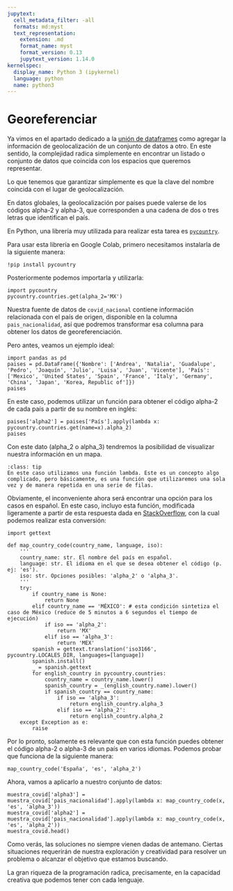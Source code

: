 ```yaml
---
jupytext:
  cell_metadata_filter: -all
  formats: md:myst
  text_representation:
    extension: .md
    format_name: myst
    format_version: 0.13
    jupytext_version: 1.14.0
kernelspec:
  display_name: Python 3 (ipykernel)
  language: python
  name: python3
---
```


# Georeferenciar

Ya vimos en el apartado dedicado a la [unión de dataframes](../S3-procesamiento/S3P5-union-df.md) como agregar la información de geolocalización de un conjunto de datos a otro. En este sentido, la complejidad radica simplemente en encontrar un listado o conjunto de datos que coincida con los espacios que queremos representar.

Lo que tenemos que garantizar simplemente es que la clave del nombre coincida con el lugar de geolocalización.

En datos globales, la geolocalización por países puede valerse de los códigos alpha-2 y alpha-3, que corresponden a una cadena de dos o tres letras que identifican el país.

En Python, una librería muy utilizada para realizar esta tarea es [`pycountry`](https://pypi.org/project/pycountry/).

Para usar esta librería en Google Colab, primero necesitamos instalarla de la siguiente manera:

```{code-cell} ipython
!pip install pycountry
```

Posteriormente podemos importarla y utilizarla:

```{code-cell} ipython
import pycountry
pycountry.countries.get(alpha_2='MX')
```

Nuestra fuente de datos de `covid_nacional` contiene información relacionada con el país de origen, disponible en la columna `pais_nacionalidad`, así que podremos transformar esa columna para obtener los datos de georeferenciación. 

Pero antes, veamos un ejemplo ideal:

```{code-cell} ipython
import pandas as pd
paises = pd.DataFrame({'Nombre': ['Andrea', 'Natalia', 'Guadalupe', 'Pedro', 'Joaquín', 'Julio', 'Luisa', 'Juan', 'Vicente'], 'País': ['Mexico', 'United States', 'Spain', 'France', 'Italy', 'Germany', 'China', 'Japan', 'Korea, Republic of']})
paises
```

En este caso, podemos utilizar un función para obtener el código alpha-2 de cada país a partir de su nombre en inglés:

```{code-cell} ipython
paises['alpha2'] = paises['País'].apply(lambda x: pycountry.countries.get(name=x).alpha_2)
paises
```

Con este dato (alpha_2 o alpha_3) tendremos la posibilidad de visualizar nuestra información en un mapa.

```{admonition} Función lambda
:class: tip
En este caso utilizamos una función lambda. Este es un concepto algo complicado, pero básicamente, es una función que utilizaremos una sola vez y de manera repetida en una serie de filas.
```

Obviamente, el inconveniente ahora será encontrar una opción para los casos en español. En este caso, incluyo esta función, modificada ligeramente a partir de esta respuesta dada en [StackOverflow](https://stackoverflow.com/a/62486395), con la cual podemos realizar esta conversión:

```{code-cell} ipython
import gettext

def map_country_code(country_name, language, iso):
    '''
    country_name: str. El nombre del país en español.
    language: str. El idioma en el que se desea obtener el código (p. ej: 'es').
    iso: str. Opciones posibles: 'alpha_2' o 'alpha_3'.
    '''
    try:
        if country_name is None:
            return None
        elif country_name == 'MÉXICO': # esta condición sintetiza el caso de México (reduce de 5 minutos a 6 segundos el tiempo de ejecución)
            if iso == 'alpha_2':
                return 'MX'
            elif iso == 'alpha_3':
                return 'MEX'
        spanish = gettext.translation('iso3166', pycountry.LOCALES_DIR, languages=[language])
        spanish.install()
        _ = spanish.gettext
        for english_country in pycountry.countries:
            country_name = country_name.lower()
            spanish_country = _(english_country.name).lower()
            if spanish_country == country_name:
                if iso == 'alpha_3':
                    return english_country.alpha_3
                elif iso == 'alpha_2':
                    return english_country.alpha_2
    except Exception as e:
        raise
```

Por lo pronto, solamente es relevante que con esta función puedes obtener el código alpha-2 o alpha-3 de un país en varios idiomas. Podemos probar que funciona de la siguiente manera:

```{code-cell} ipython
map_country_code('España', 'es', 'alpha_2')
```

Ahora, vamos a aplicarlo a nuestro conjunto de datos:

```{code-cell} ipython
muestra_covid['alpha3'] = muestra_covid['pais_nacionalidad'].apply(lambda x: map_country_code(x, 'es', 'alpha_3'))
muestra_covid['alpha2'] = muestra_covid['pais_nacionalidad'].apply(lambda x: map_country_code(x, 'es', 'alpha_2'))
muestra_covid.head()
```

Como verás, las soluciones no siempre vienen dadas de antemano. Ciertas situaciones requerirán de nuestra exploración y creatividad para resolver un problema o alcanzar el objetivo que estamos buscando.

La gran riqueza de la programación radica, precisamente, en la capacidad creativa que podemos tener con cada lenguaje.

